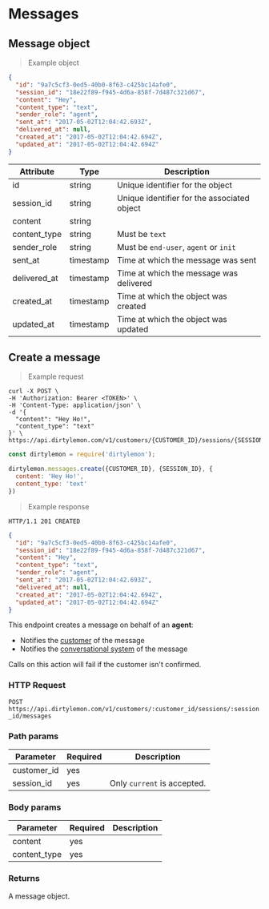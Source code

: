 # Messages

## Message object

> Example object

```json
{
  "id": "9a7c5cf3-0ed5-40b0-8f63-c425bc14afe0",
  "session_id": "18e22f89-f945-4d6a-858f-7d487c321d67",
  "content": "Hey",
  "content_type": "text",
  "sender_role": "agent",
  "sent_at": "2017-05-02T12:04:42.693Z",
  "delivered_at": null,
  "created_at": "2017-05-02T12:04:42.694Z",
  "updated_at": "2017-05-02T12:04:42.694Z"
}
```

| Attribute  | Type     | Description |
| ---------- | -------- | ------------|
| id           | string   | Unique identifier for the object |
| session_id   | string   | Unique identifier for the associated object |
| content      | string   |  |
| content_type | string   | Must be `text` |
| sender_role  | string   | Must be `end-user`, `agent` or `init` |
| sent_at      | timestamp | Time at which the message was sent |
| delivered_at | timestamp | Time at which the message was delivered |
| created_at   | timestamp | Time at which the object was created |
| updated_at   | timestamp | Time at which the object was updated |

## Create a message

> Example request

```shell
curl -X POST \
-H 'Authorization: Bearer <TOKEN>' \
-H 'Content-Type: application/json' \
-d '{
  "content": "Hey Ho!",
  "content_type": "text"
}' \
https://api.dirtylemon.com/v1/customers/{CUSTOMER_ID}/sessions/{SESSION_ID}/messages
```

```javascript
const dirtylemon = require('dirtylemon');

dirtylemon.messages.create({CUSTOMER_ID}, {SESSION_ID}, {
  content: 'Hey Ho!',
  content_type: 'text'
})
```

> Example response

```http
HTTP/1.1 201 CREATED
```

```json
{
  "id": "9a7c5cf3-0ed5-40b0-8f63-c425bc14afe0",
  "session_id": "18e22f89-f945-4d6a-858f-7d487c321d67",
  "content": "Hey",
  "content_type": "text",
  "sender_role": "agent",
  "sent_at": "2017-05-02T12:04:42.693Z",
  "delivered_at": null,
  "created_at": "2017-05-02T12:04:42.694Z",
  "updated_at": "2017-05-02T12:04:42.694Z"
}
```

This endpoint creates a message on behalf of an __agent__:

- Notifies the [customer](#customers) of the message
- Notifies the [conversational system](...) of the message

<aside class="notice">
  Calls on this action will fail if the customer isn't confirmed.
</aside>

### HTTP Request

`POST https://api.dirtylemon.com/v1/customers/:customer_id/sessions/:session_id/messages`

### Path params

| Parameter | Required | Description |
| --------- | -------- | ------------|
| customer_id | yes |  |
| session_id | yes | Only `current` is accepted. |

### Body params

| Parameter | Required | Description |
| --------- | -------- | ------------|
| content | yes |  |
| content_type | yes |  |

### Returns

A message object.
